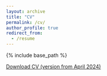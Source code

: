```yaml
---
layout: archive
title: "CV"
permalink: /cv/
author_profile: true
redirect_from:
  - /resume
---
```


{% include base_path %}

[Download CV (version from April 2024)](http://metalichen.github.io/files/CV.pdf)
